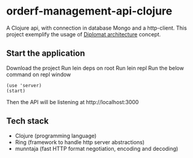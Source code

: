 # orderf-management-api-clojure
A Clojure api, with connection in database Mongo and a http-client.
This project exemplify the usage of [Diplomat architecture](diplomat-architecture.md) concept. 


## Start the application 
Download the project
Run lein deps on root 
Run lein repl 
Run the below command on repl window
```
(use 'server)
(start)
```
Then the API will be listening at http://localhost:3000 


## Tech stack 
- Clojure (programming language)
- Ring (framework to handle http server abstractions)
- munntaja (fast HTTP format negotiation, encoding and decoding)

